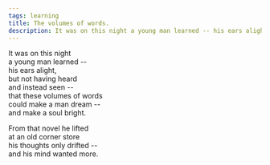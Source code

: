 ```yaml
---
tags: learning
title: The volumes of words.
description: It was on this night a young man learned -- his ears alight, but not having heard and instead seen -- that these volumes of words could make a man dream -- and make a soul bright.
---
```




It was on this night  
a young man learned --  
his ears alight,  
but not having heard  
and instead seen --  
that these volumes of words  
could make a man dream --  
and make a soul bright.


From that novel he lifted  
at an old corner store  
his thoughts only drifted --  
and his mind wanted more.  

